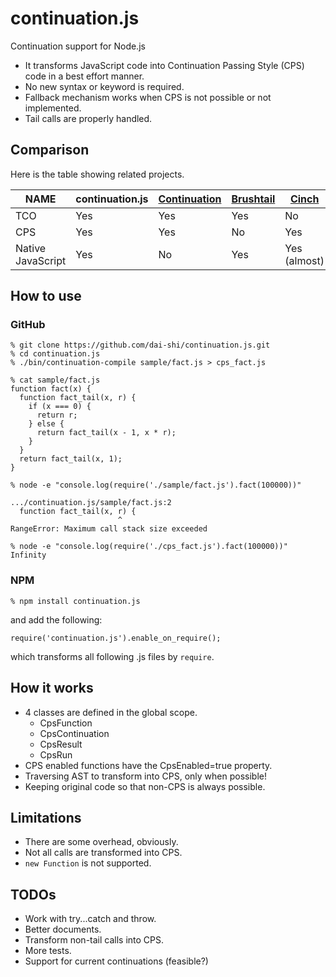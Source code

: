 continuation.js
===============

Continuation support for Node.js

* It transforms JavaScript code into Continuation Passing Style (CPS) code in a best effort manner.
* No new syntax or keyword is required.
* Fallback mechanism works when CPS is not possible or not implemented.
* Tail calls are properly handled.

Comparison
----------

Here is the table showing related projects.

| NAME              | continuation.js | [Continuation][1] | [Brushtail][2] | [Cinch][3]   |
|-------------------|-----------------|-------------------|----------------|--------------|
| TCO               | Yes             | Yes               | Yes            | No           |
| CPS               | Yes             | Yes               | No             | Yes          |
| Native JavaScript | Yes             | No                | Yes            | Yes (almost) |

[1]: https://github.com/BYVoid/continuation "BYVoid/continuation"
[2]: https://github.com/pufuwozu/brushtail "pufuwozu/brushtail"
[3]: https://github.com/pguillory/cinch "pguillory/cinch"

How to use
----------

### GitHub

    % git clone https://github.com/dai-shi/continuation.js.git
    % cd continuation.js
    % ./bin/continuation-compile sample/fact.js > cps_fact.js
    
    % cat sample/fact.js
    function fact(x) {
      function fact_tail(x, r) {
        if (x === 0) {
          return r;
        } else {
          return fact_tail(x - 1, x * r);
        }
      }
      return fact_tail(x, 1);
    }

    % node -e "console.log(require('./sample/fact.js').fact(100000))"
    
    .../continuation.js/sample/fact.js:2
      function fact_tail(x, r) {
                            ^
    RangeError: Maximum call stack size exceeded
    
    % node -e "console.log(require('./cps_fact.js').fact(100000))"
    Infinity

### NPM

    % npm install continuation.js

and add the following:

    require('continuation.js').enable_on_require();

which transforms all following .js files by `require`.

How it works
------------

* 4 classes are defined in the global scope.
    * CpsFunction
    * CpsContinuation
    * CpsResult
    * CpsRun
* CPS enabled functions have the CpsEnabled=true property.
* Traversing AST to transform into CPS, only when possible!
* Keeping original code so that non-CPS is always possible.

Limitations
-----------

* There are some overhead, obviously.
* Not all calls are transformed into CPS.
* `new Function` is not supported.

TODOs
-----

* Work with try...catch and throw.
* Better documents.
* Transform non-tail calls into CPS.
* More tests.
* Support for current continuations (feasible?)

